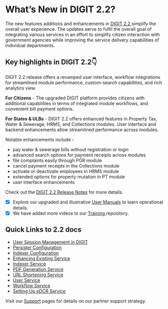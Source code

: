 # What’s New in DIGIT 2.2?

The new features additions and enhancements in [DIGIT 2.2 ](modules/release-notes/)simplify the overall user experience. The updates serve to fulfil the overall goal of integrating various services in an effort to simplify citizen interaction with government agencies while improving the service delivery capabilities of individual departments.

## Key highlights in DIGIT 2.2👇

DIGIT 2.2 release offers a revamped user interface, workflow integrations for streamlined module performance, custom-search capabilities, and rich analytics view.

**For Citizens** - The upgraded DIGIT platform provides citizens with additional capabilities in terms of integrated module workflows, and convenient bill payment options.

**For States & ULBs** - DIGIT 2.2 offers enhanced features in Property Tax, Water & Sewerage, HRMS, and Collections modules. User interface and backend enhancements allow streamlined performance across modules.

Notable enhancements include -

* pay water & sewerage bills without registration or login
* advanced search options for payment receipts across modules
* file complaints easily through PGR module
* cancel payment receipts in the Collections module
* activate or deactivate employees in HRMS module
* extended options for property mutation in PT module
* user interface enhancements

Check out the [DIGIT 2.2 Release Notes](modules/release-notes/) for more details.

* [x] Explore our upgraded and illustrative [User Manuals](modules/user-manuals/) to learn operational details.
* [x] We have added more videos to our [Training ](training-and-demo/)repository.

## Quick Links to 2.2 docs

* [User Session Management in DIGIT](modules/services-overview/core-services/user-session-management.md)
* [Persister Configuration](configure-digit/persister-configuration.md)
* [Indexer Configuration](configure-digit/indexer-configuration.md)
* [Enhancing Existing Service](customizing-digit/digit-customization/enhancing-existing-service.md)
* [Indexer Service](modules/services-overview/core-services/indexer-service.md)
* [PDF Generation Service](modules/services-overview/core-services/pdf-generation-services.md)
* [URL Shortening Service](modules/services-overview/core-services/url-shortening-service.md)
* [User Service](modules/services-overview/core-services/user-services.md)
* [Workflow Service](modules/services-overview/core-services/workflow-services.md)
* [Setting Up eDCR Service](configure-digit/setting-up-edcr-service.md)

Visit our [Support](digit-support/) pages for details on our partner support strategy.

